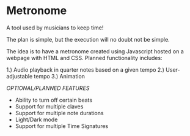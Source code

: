 # Metronome
A tool used by musicians to keep time!

The plan is simple, but the execution will no doubt not be simple.

The idea is to have a metronome created using Javascript hosted on a 
webpage with HTML and CSS. Planned functionality includes:

1.) Audio playback in quarter notes based on a given tempo
2.) User-adjustable tempo
3.) Animation

*OPTIONAL/PLANNED FEATURES*
- Ability to turn off certain beats
- Support for multiple claves
- Support for multiple note durations
- Light/Dark mode
- Support for multiple Time Signatures
